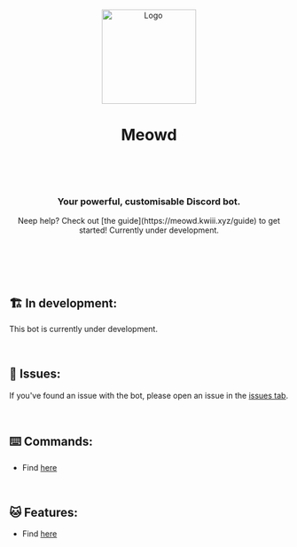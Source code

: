 </br>
<p align="center"><a href="#" target="_blank" rel="noreferrer noopener"><img width="170" alt="Logo" src="https://media.discordapp.net/attachments/669394205705240606/1095216676154392677/lgoo1.png"></a></p>
<h1 align="center">Meowd<br/><br/></h1>

</br>

<h3 align="center">Your powerful, customisable Discord bot.</h3>
<p align="center"> Neep help? Check out [the guide](https://meowd.kwiii.xyz/guide) to get started!
Currently under development.</p>

</br>

</br></br>


## 🏗️ In development:
This bot is currently under development. 

</br>

## 🤕 Issues:
If you've found an issue with the bot, please open an issue in the [issues tab](). 

</br>

## ⌨️ Commands:
- Find [here](https://meowd.kwiii.xyz/commands)

</br>

## 🐱 Features:
- Find [here](https://meowd.kwiii.xyz/features)

